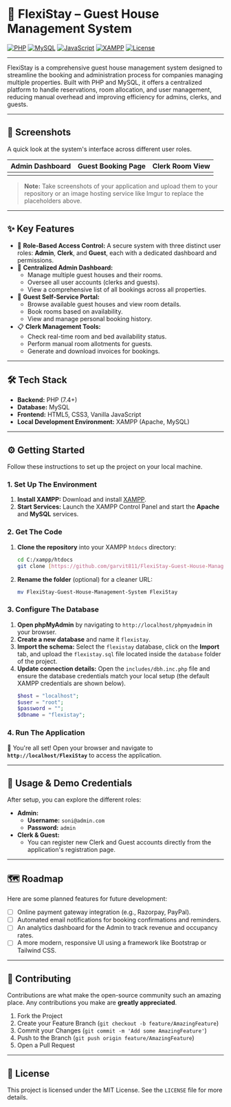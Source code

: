 # 🏨 FlexiStay – Guest House Management System

[![PHP](https://img.shields.io/badge/PHP-7.4+-777BB4?logo=php&logoColor=white)](https://www.php.net/)
[![MySQL](https://img.shields.io/badge/MySQL-Database-4479A1?logo=mysql&logoColor=white)](https://www.mysql.com/)
[![JavaScript](https://img.shields.io/badge/JavaScript-Vanilla-F7DF1E?logo=javascript&logoColor=black)](https://developer.mozilla.org/docs/Web/JavaScript)
[![XAMPP](https://img.shields.io/badge/XAMPP-Localhost-F37623?logo=xampp&logoColor=white)](https://www.apachefriends.org/)
[![License](https://img.shields.io/badge/License-MIT-green)](./LICENSE)

---

FlexiStay is a comprehensive guest house management system designed to streamline the booking and administration process for companies managing multiple properties. Built with PHP and MySQL, it offers a centralized platform to handle reservations, room allocation, and user management, reducing manual overhead and improving efficiency for admins, clerks, and guests.

---

## 📸 Screenshots

A quick look at the system's interface across different user roles.

| Admin Dashboard | Guest Booking Page | Clerk Room View |
| :---: | :---: | :---: |
|  |  |  |

> **Note:** Take screenshots of your application and upload them to your repository or an image hosting service like Imgur to replace the placeholders above.

---

## ✨ Key Features

-   🔐 **Role-Based Access Control:** A secure system with three distinct user roles: **Admin**, **Clerk**, and **Guest**, each with a dedicated dashboard and permissions.
-   🏢 **Centralized Admin Dashboard:**
    -   Manage multiple guest houses and their rooms.
    -   Oversee all user accounts (clerks and guests).
    -   View a comprehensive list of all bookings across all properties.
-   👤 **Guest Self-Service Portal:**
    -   Browse available guest houses and view room details.
    -   Book rooms based on availability.
    -   View and manage personal booking history.
-   📋 **Clerk Management Tools:**
    -   Check real-time room and bed availability status.
    -   Perform manual room allotments for guests.
    -   Generate and download invoices for bookings.

---

## 🛠️ Tech Stack

-   **Backend:** PHP (7.4+)
-   **Database:** MySQL
-   **Frontend:** HTML5, CSS3, Vanilla JavaScript
-   **Local Development Environment:** XAMPP (Apache, MySQL)

---

## ⚙️ Getting Started

Follow these instructions to set up the project on your local machine.

### 1. Set Up The Environment

1.  **Install XAMPP:** Download and install [XAMPP](https://www.apachefriends.org/index.html).
2.  **Start Services:** Launch the XAMPP Control Panel and start the **Apache** and **MySQL** services.

### 2. Get The Code

1.  **Clone the repository** into your XAMPP `htdocs` directory:
    ```bash
    cd C:/xampp/htdocs
    git clone [https://github.com/garvit811/FlexiStay-Guest-House-Management-System.git](https://github.com/garvit811/FlexiStay-Guest-House-Management-System.git)
    ```
2.  **Rename the folder** (optional) for a cleaner URL:
    ```bash
    mv FlexiStay-Guest-House-Management-System FlexiStay
    ```

### 3. Configure The Database

1.  **Open phpMyAdmin** by navigating to `http://localhost/phpmyadmin` in your browser.
2.  **Create a new database** and name it `flexistay`.
3.  **Import the schema:** Select the `flexistay` database, click on the **Import** tab, and upload the `flexistay.sql` file located inside the `database` folder of the project.
4.  **Update connection details:** Open the `includes/dbh.inc.php` file and ensure the database credentials match your local setup (the default XAMPP credentials are shown below).
    ```php
    $host = "localhost";
    $user = "root";
    $password = "";
    $dbname = "flexistay";
    ```

### 4. Run The Application

🎉 You're all set! Open your browser and navigate to **`http://localhost/FlexiStay`** to access the application.

---

## 🚀 Usage & Demo Credentials

After setup, you can explore the different roles:

-   **Admin:**
    -   **Username:** `soni@admin.com`
    -   **Password:** `admin`
-   **Clerk & Guest:**
    -   You can register new Clerk and Guest accounts directly from the application's registration page.

---

## 🗺️ Roadmap

Here are some planned features for future development:

-   [ ] Online payment gateway integration (e.g., Razorpay, PayPal).
-   [ ] Automated email notifications for booking confirmations and reminders.
-   [ ] An analytics dashboard for the Admin to track revenue and occupancy rates.
-   [ ] A more modern, responsive UI using a framework like Bootstrap or Tailwind CSS.

---

## 🤝 Contributing

Contributions are what make the open-source community such an amazing place. Any contributions you make are **greatly appreciated**.

1.  Fork the Project
2.  Create your Feature Branch (`git checkout -b feature/AmazingFeature`)
3.  Commit your Changes (`git commit -m 'Add some AmazingFeature'`)
4.  Push to the Branch (`git push origin feature/AmazingFeature`)
5.  Open a Pull Request

---

## 📜 License

This project is licensed under the MIT License. See the `LICENSE` file for more details.
